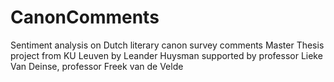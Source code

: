 # CanonComments
Sentiment analysis on Dutch literary canon survey comments
Master Thesis project from KU Leuven by Leander Huysman supported by professor Lieke Van Deinse, professor Freek van de Velde